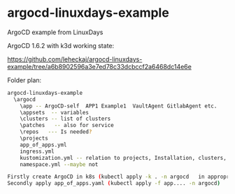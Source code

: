 # argocd-linuxdays-example
ArgoCD example from LinuxDays


ArgoCD  1.6.2 with k3d working state:

https://github.com/leheckaj/argocd-linuxdays-example/tree/a6b8902596a3e7ed78c33dcbccf2a6468dc14e6e

Folder plan:
```bash
argocd-linuxdays-example
  \argocd
    \app -- ArgoCD-self  APP1 Example1  VaultAgent GitlabAgent etc.
    \appsets  -- variables
    \clusters -- list of clusters
    \patches   -- also for service
    \repos   --- Is needed?
    \projects
    app_of_apps.yml
    ingress.yml
    kustomization.yml -- relation to projects, Installation, clusters, APPs, ...
    namespace.yml --maybe not

Firstly create ArgoCD in k8s (kubectl apply -k . -n argocd   in appropriate folder)
Secondly apply app_of_apps.yaml (kubectl apply -f app.... -n argocd)
```
